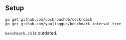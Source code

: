 ## Setup

```
go get github.com/cockroachdb/cockroach
go get github.com/yaojingguo/benchmark-interval-tree
```

`benchmark.sh` is outdated.

